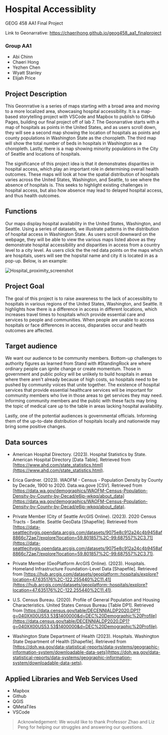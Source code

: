 # Hospital Accessiblity
GEOG 458 AA1 Final Project

Link to Geonarrative: https://chaerihong.github.io/geog458_aa1_finalproject

### Group AA1
- Abi Chinn
- Chaeri Hong
- Yezhen Chen
- Wyatt Stanley
- Elijah Price

## Project Description
This Geonrrative is a series of maps starting with a broad area and moving to a more localized area, showcasing hospital accessibility. It is a map-based storytelling project with VSCode and Mapbox to publish to GitHub Pages, building our final project off of lab 7. The Geonarrative starts with a map of hospitals as points in the United States, and as users scroll down, they will see a second map showing the location of hospitals as points and county populations in Washington State as the choropleth. The third map will show the total number of beds in hospitals in Washington as a choropleth. Lastly, there is a map showing minority populations in the City of Seattle and locations of hospitals.

The significance of this project idea is that it demonstrates disparities in hospital access, which play an important role in determining overall health outcomes. These maps will look at how the spatial distribution of hospitals varies across the United States, Washington, and Seattle, to see where the absence of hospitals is. This seeks to highlight existing challenges in hospital access, but also how absence may lead to delayed hospital access, and thus health outcomes.

## Functions
Our maps display hospital availability in the United States, Washington, and Seattle. Using a series of datasets, we illustrate patterns in the distribution of hospital access in Washington State. As users scroll downward on the webpage, they will be able to view the various maps listed above as they demonstrate hospital accessibility and disparities in access from a country level to a city level. As users click the the red data points on the maps which are hospitals, users will see the hopsital name and city it is located in as a pop-up. Below, is an example:

![Hospital_proximity_screenshot](https://github.com/chaerihong/Geog458-AA1-FinalProject/assets/157386199/567ebac9-55d0-4db4-8c20-8ceb74689f48)

## Project Goal
The goal of this project is to raise awareness to the lack of accessiblity to hospitals in various regions of the United States, Washington, and Seattle. It highlights how there is a difference in access in different locations, which increases travel times to hospitals which provide essential care and services to people and communities. When people are unable to access hospitals or face differences in access, disparaties occur and health outcomes are affected.

## Target audience
We want our audience to be community members. Bottom-up challenges to authority figures as learned from Stand with #StandingRock are where ordinary people can ignite change or create momentum. Those in government and public policy will be unlikely to build hospitals in areas where there aren't already because of high costs, so hospitals need to be pushed by community voices that unite together. The existence of hospital services that provide essential healthcare services will be important for community members who live in those areas to get services they may need. Informing community members and the public with these facts may bring the topic of medical care up to the table in areas lacking hospital availability. 

Lastly, one of the potential audiences is governmental officials. Informing them of the up-to-date distribution of hospitals locally and nationwide may bring some positive changes. 

## Data sources
- American Hospital Directory. (2023). Hospital Statistics by State. American Hospital Directory [Data Table]. Retrieved from [https://www.ahd.com/state_statistics.html](https://www.ahd.com/state_statistics.html).

- Erica Gardner. (2023). WAOFM - Census - Population Density by County by Decade, 1900 to 2020. Data.wa.gove [CSV]. Retrieved from [https://data.wa.gov/demographics/WAOFM-Census-Population-Density-by-County-by-Decad/e6ip-wkqq/about_data](https://data.wa.gov/demographics/WAOFM-Census-Population-Density-by-County-by-Decad/e6ip-wkqq/about_data).

- Private Member (City of Seattle ArcGIS Online). (2023). 2020 Census Tracts - Seattle. Seattle GeoData [Shapefile]. Retrieved from [https://data-seattlecitygis.opendata.arcgis.com/datasets/9075e8c912a24c4b9458af8866c72ae7/explore?location=59.801857%2C-99.687557%2C3.71](https://data-seattlecitygis.opendata.arcgis.com/datasets/9075e8c912a24c4b9458af8866c72ae7/explore?location=59.801857%2C-99.687557%2C3.71).

- Private Member (GeoPlatform ArcGIS Online). (2023). Hospitals. Homeland Infrastructure Foundation-Level Data [Shapefile]. Retrieved from [https://hub.arcgis.com/datasets/geoplatform::hospitals/explore?location=47.635176%2C-122.255440%2C11.41](https://hub.arcgis.com/datasets/geoplatform::hospitals/explore?location=47.635176%2C-122.255440%2C11.41).

- U.S. Census Bureau. (2020). Profile of General Population and Housing Characteristics. United States Census Bureau [Table DP1]. Retrieved from [https://data.census.gov/table/DECENNIALDP2020.DP1?g=040XX00US53,53$1400000&d=DEC%20Demographic%20Profile](https://data.census.gov/table/DECENNIALDP2020.DP1?g=040XX00US53,53$1400000&d=DEC%20Demographic%20Profile).

- Washington State Department of Health (2023). Hospitals. Washington State Department of Health [Shapefile]. Retrieved from [https://doh.wa.gov/data-statistical-reports/data-systems/geographic-information-system/downloadable-data-sets](https://doh.wa.gov/data-statistical-reports/data-systems/geographic-information-system/downloadable-data-sets).

## Applied Libraries and Web Services Used
- Mapbox
- Github
- QGIS
- QMetaTiles 
- VSCode

> Acknowledgement: We would like to thank Professor Zhao and Liz Peng for helping our struggles and answering our questions.
